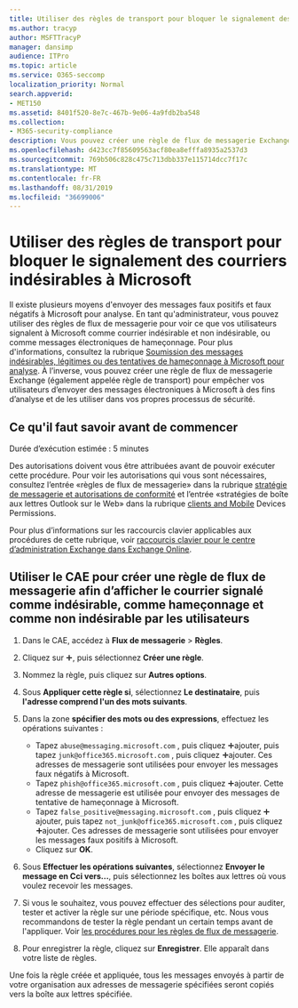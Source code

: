 ```yaml
---
title: Utiliser des règles de transport pour bloquer le signalement des courriers indésirables à Microsoft
ms.author: tracyp
author: MSFTTracyP
manager: dansimp
audience: ITPro
ms.topic: article
ms.service: O365-seccomp
localization_priority: Normal
search.appverid:
- MET150
ms.assetid: 8401f520-8e7c-467b-9e06-4a9fdb2ba548
ms.collection:
- M365-security-compliance
description: Vous pouvez créer une règle de flux de messagerie Exchange pour empêcher vos utilisateurs d’envoyer des messages électroniques à Microsoft à des fins d’analyse et de les utiliser dans vos propres processus de sécurité.
ms.openlocfilehash: d423cc7f85609563acf80ea8efffa8935a2537d3
ms.sourcegitcommit: 769b506c828c475c713dbb337e115714dcc7f17c
ms.translationtype: MT
ms.contentlocale: fr-FR
ms.lasthandoff: 08/31/2019
ms.locfileid: "36699006"
---
```

# <a name="use-mail-flow-rules-to-see-what-your-users-are-reporting-to-microsoft"></a>Utiliser des règles de transport pour bloquer le signalement des courriers indésirables à Microsoft

Il existe plusieurs moyens d'envoyer des messages faux positifs et faux négatifs à Microsoft pour analyse. En tant qu'administrateur, vous pouvez utiliser des règles de flux de messagerie pour voir ce que vos utilisateurs signalent à Microsoft comme courrier indésirable et non indésirable, ou comme messages électroniques de hameçonnage. Pour plus d'informations, consultez la rubrique [Soumission des messages indésirables, légitimes ou des tentatives de hameçonnage à Microsoft pour analyse](submit-spam-non-spam-and-phishing-scam-messages-to-microsoft-for-analysis.md). À l’inverse, vous pouvez créer une règle de flux de messagerie Exchange (également appelée règle de transport) pour empêcher vos utilisateurs d’envoyer des messages électroniques à Microsoft à des fins d’analyse et de les utiliser dans vos propres processus de sécurité.
  
## <a name="what-do-you-need-to-know-before-you-begin"></a>Ce qu'il faut savoir avant de commencer

Durée d’exécution estimée : 5 minutes
  
Des autorisations doivent vous être attribuées avant de pouvoir exécuter cette procédure. Pour voir les autorisations qui vous sont nécessaires, consultez l’entrée «règles de flux de messagerie» dans la rubrique [stratégie de messagerie et autorisations de conformité](http://technet.microsoft.com/library/ec4d3b9f-b85a-4cb9-95f5-6fc149c3899b.aspx) et l’entrée «stratégies de boîte aux lettres Outlook sur le Web» dans la rubrique [clients and Mobile](http://technet.microsoft.com/library/57eca42a-5a7f-4c65-89f0-7a84f2dbea19.aspx) Devices Permissions. 
  
Pour plus d’informations sur les raccourcis clavier applicables aux procédures de cette rubrique, voir [raccourcis clavier pour le centre d’administration Exchange dans Exchange Online](https://docs.microsoft.com/Exchange/accessibility/keyboard-shortcuts-in-admin-center).
  
## <a name="use-the-eac-to-create-a-mail-flow-rule-to-view-users-manual-junk-phishing-and-not-junk-reports"></a>Utiliser le CAE pour créer une règle de flux de messagerie afin d’afficher le courrier signalé comme indésirable, comme hameçonnage et comme non indésirable par les utilisateurs

1. Dans le CAE, accédez à **Flux de messagerie** \> **Règles**.
    
2. Cliquez sur ![Icône Ajouter](media/ITPro-EAC-AddIcon.gif), puis sélectionnez **Créer une règle**.
    
3. Nommez la règle, puis cliquez sur **Autres options**.
    
4. Sous **Appliquer cette règle si**, sélectionnez **Le destinataire**, puis **l'adresse comprend l'un des mots suivants**.
    
5. Dans la zone **spécifier des mots ou des expressions**, effectuez les opérations suivantes : 
    - Tapez `abuse@messaging.microsoft.com` , puis cliquez ![sur icône](media/ITPro-EAC-AddIcon.gif)ajouter, puis tapez `junk@office365.microsoft.com` , puis cliquez ![sur icône](media/ITPro-EAC-AddIcon.gif)ajouter. Ces adresses de messagerie sont utilisées pour envoyer les messages faux négatifs à Microsoft.
    - Tapez `phish@office365.microsoft.com` , puis cliquez ![sur icône](media/ITPro-EAC-AddIcon.gif)ajouter. Cette adresse de messagerie est utilisée pour envoyer des messages de tentative de hameçonnage à Microsoft.
    - Tapez `false_positive@messaging.microsoft.com` , puis cliquez ![sur icône](media/ITPro-EAC-AddIcon.gif)ajouter, puis tapez `not_junk@office365.microsoft.com` , puis cliquez ![sur icône](media/ITPro-EAC-AddIcon.gif)ajouter. Ces adresses de messagerie sont utilisées pour envoyer les messages faux positifs à Microsoft.
    - Cliquez sur **OK**.
    
6. Sous **Effectuer les opérations suivantes**, sélectionnez **Envoyer le message en Cci vers...**, puis sélectionnez les boîtes aux lettres où vous voulez recevoir les messages. 
    
7. Si vous le souhaitez, vous pouvez effectuer des sélections pour auditer, tester et activer la règle sur une période spécifique, etc. Nous vous recommandons de tester la règle pendant un certain temps avant de l'appliquer. Voir [les procédures pour les règles de flux de messagerie](https://docs.microsoft.com/Exchange/policy-and-compliance/mail-flow-rules/mail-flow-rule-procedures). 
    
8. Pour enregistrer la règle, cliquez sur **Enregistrer**. Elle apparaît dans votre liste de règles. 
    
Une fois la règle créée et appliquée, tous les messages envoyés à partir de votre organisation aux adresses de messagerie spécifiées seront copiés vers la boîte aux lettres spécifiée.
  


